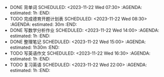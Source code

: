 - DONE 背单词
  SCHEDULED: <2023-11-22 Wed 07:30>
  :AGENDA:
  estimated: 1h
  :END:
- TODO 完成德育开题计划表
  SCHEDULED: <2023-11-22 Wed 08:30>
  :AGENDA:
  estimated: 30m
  :END:
- DONE 写数学分析作业
  SCHEDULED: <2023-11-22 Wed 14:00>
  :AGENDA:
  estimated: 1h
  :END:
- DONE 整理笔记
  SCHEDULED: <2023-11-22 Wed 15:00>
  :AGENDA:
  estimated: 1h30m
  :END:
- TODO 写英语作文
  SCHEDULED: <2023-11-22 Wed 16:30>
  :AGENDA:
  estimated: 1h
  :END:
- TODO 复习英语
  SCHEDULED: <2023-11-22 Wed 22:00>
  :AGENDA:
  estimated: 1h
  :END: